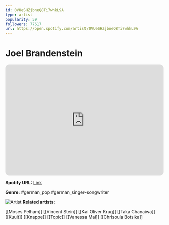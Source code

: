```yaml
---
id: 0VUeSHZjbneQ8Ti7whkL9A
type: artist
popularity: 59
followers: 77617
url: https://open.spotify.com/artist/0VUeSHZjbneQ8Ti7whkL9A
---
```

# Joel Brandenstein

<iframe style="border-radius:12px" src="https://open.spotify.com/embed/artist/0VUeSHZjbneQ8Ti7whkL9A" width="100%" height="352" frameBorder="0" allowfullscreen="" allow="autoplay; clipboard-write; encrypted-media; fullscreen; picture-in-picture" loading="lazy"></iframe>

**Spotify URL:** [Link](https://open.spotify.com/artist/0VUeSHZjbneQ8Ti7whkL9A)

**Genre:**  #german_pop #german_singer-songwriter

![Artist](https://i.scdn.co/image/ab6761610000e5ebc3528ec8d909c10775cee217)
**Related artists:**

[[Moses Pelham]]
[[Vincent Stein]]
[[Kai Oliver Krug]]
[[Taka Chanaiwa]]
[[Kuult]]
[[Knappe]]
[[Topic]]
[[Vanessa Mai]]
[[Chrisoula Botsika]]
